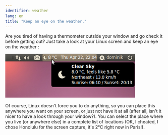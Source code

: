 ```yaml
---
identifier: weather
lang: en
title: "Keep an eye on the weather."
---
```


Are you tired of having a thermometer outside your window and go 
check it before getting out? Just take a look at your Linux screen and 
keep an eye on the weather :

<img src="/img/weather.png" />

Of course, Linux doesn't force you to do anything, so you can place 
this anywhere you want on your screen, or just not have it at all (after 
all, isn't it nicer to have a look through your window?). You can 
select the place where you live (or anywhere else) in a complete list of 
locations (OK, I cheated, I chose Honolulu for the screen capture, it's 
2°C right now in Paris!).




